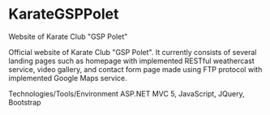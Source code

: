 # KarateGSPPolet
Website of Karate Club "GSP Polet" 

Official website of Karate Club "GSP Polet". It currently consists of several landing pages such as homepage with implemented RESTful weathercast service, video gallery, and contact form page made using FTP protocol with implemented Google Maps service. 

Technologies/Tools/Environment
ASP.NET MVC 5, JavaScript, JQuery, Bootstrap
